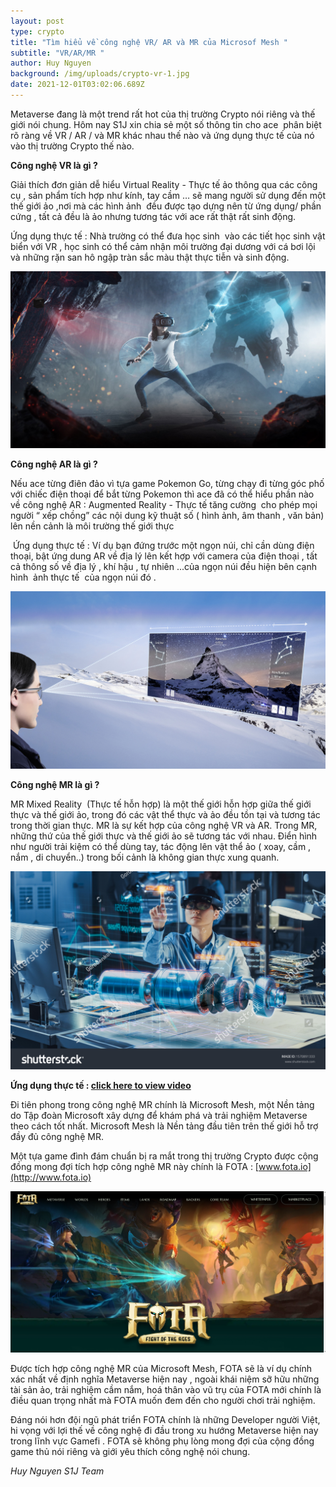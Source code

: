 ```yaml
---
layout: post
type: crypto
title: "Tìm hiểu về công nghệ VR/ AR và MR của Microsof Mesh "
subtitle: "VR/AR/MR "
author: Huy Nguyen
background: /img/uploads/crypto-vr-1.jpg
date: 2021-12-01T03:02:06.689Z
---
```

<!--StartFragment-->

Metaverse đang là một trend rất hot của thị trường Crypto nói riêng và thế giới nói chung. Hôm nay S1J xin chia sẻ một số thông tin cho ace  phân biệt rõ ràng về VR / AR / và MR khác nhau thế nào và ứng dụng thực tế của nó vào thị trường Crypto thế nào.

**Công nghệ VR là gì ?**

Giải thích đơn giản dễ hiểu Virtual Reality - Thực tế ảo thông qua các công cụ , sản phẩm tích hợp như kính, tay cầm … sẽ mang người sử dụng đến một thế giới ảo ,nơi mà các hình ảnh  đều được tạo dựng nên từ ứng dụng/ phần cứng , tất cả đều là ảo nhưng tương tác với ace rất thật rất sinh động.

Ứng dụng thực tế : Nhà trường có thể đưa học sinh  vào các tiết học sinh vật biển với VR , học sinh có thể cảm nhận môi trường đại dương với cá bơi lội và những rặn san hô ngập tràn sắc màu thật thực tiễn và sinh động.

![](/img/uploads/crypto-vr-2.jpg)

**Công nghệ AR là gì ?**

Nếu ace từng điên đảo vì tựa game Pokemon Go, từng chạy đi từng góc phố với chiếc điện thoại để bắt từng Pokemon thì ace đã có thể hiểu phần nào về công nghệ AR : Augmented Reality - Thực tế tăng cường  cho phép mọi người “ xếp chồng” các nội dung kỹ thuật số ( hình ảnh, âm thanh , văn bản) lên nền cảnh là môi trường thế giới thực

 Ứng dụng thực tế : Ví dụ bạn đứng trước một ngọn núi, chỉ cần dùng điện thoại, bật ứng dung AR về địa lý lên kết hợp với camera của điện thoại , tất cả thông số về địa lý , khí hậu , tự nhiên ...của ngọn núi đều hiện bên cạnh hình  ảnh thực tế  của ngọn núi đó .

![](/img/uploads/crypto-vr-3.jpg)

**Công nghệ MR là gì ?**

MR Mixed Reality  (Thực tế hỗn hợp) là một thế giới hỗn hợp giữa thế giới thực và thế giới ảo, trong đó các vật thể thực và ảo đều tồn tại và tương tác trong thời gian thực. MR là sự kết hợp của công nghệ VR và AR. Trong MR, những thứ của thế giới thực và thế giới ảo sẽ tương tác với nhau. Điển hình như người trải kiệm có thể dùng tay, tác động lên vật thể ảo ( xoay, cầm , nắm , di chuyển..) trong bối cảnh là không gian thực xung quanh.



![](/img/uploads/crypto-vr-4.jpg)

**Ứng dụng thực tế : [click here to view video](https://www.youtube.com/watch?v=Jd2GK0qDtRg)**

Đi tiên phong trong công nghệ MR chính là Microsoft Mesh, một Nền tảng do Tập đoàn Microsoft xây dựng để khám phá và trải nghiệm Metaverse theo cách tốt nhất. Microsoft Mesh là Nền tảng đầu tiên trên thế giới hỗ trợ đầy đủ công nghệ MR.

Một tựa game đình đám chuẩn bị ra mắt trong thị trường Crypto được cộng đồng mong đợi tích hợp công nghê MR này chính là FOTA : [www.fota.io](http://www.fota.io)

![](/img/uploads/crypto-vr-5.jpg)

Được tích hợp công nghệ MR của Microsoft Mesh, FOTA sẽ là ví dụ chính xác nhất về định nghĩa Metaverse hiện nay , ngoài khái niệm sỡ hữu những tài sản ảo, trải nghiệm cầm nắm, hoá thân vào vũ trụ của FOTA mới chính là điều quan trọng nhất mà FOTA muốn đem đến cho người chơi trải nghiệm.

Đáng nói hơn đội ngũ phát triển FOTA chính là những Developer người Việt, hi vọng với lợi thế về công nghệ đi đầu trong xu hướng Metaverse hiện nay trong lĩnh vực Gamefi . FOTA sẽ không phụ lòng mong đợi của cộng đồng game thủ nói riêng và giới yêu thích công nghệ nói chung.

*Huy Nguyen S1J Team*

<!--EndFragment-->